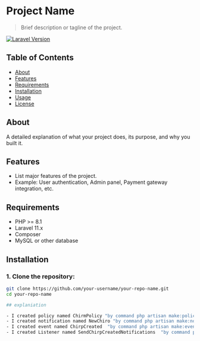 # Project Name

> Brief description or tagline of the project.

[![Laravel Version](https://img.shields.io/badge/Laravel-11.9-red)](https://laravel.com)

## Table of Contents

- [About](#about)
- [Features](#features)
- [Requirements](#requirements)
- [Installation](#installation)
- [Usage](#usage)
- [License](#license)

## About

A detailed explanation of what your project does, its purpose, and why you built it.

## Features

- List major features of the project.
- Example: User authentication, Admin panel, Payment gateway integration, etc.

## Requirements

- PHP >= 8.1
- Laravel 11.x
- Composer
- MySQL or other database

## Installation

### 1. Clone the repository:
```bash
git clone https://github.com/your-username/your-repo-name.git
cd your-repo-name

## explaniation 

- I created policy named ChirmPolicy "by command php artisan make:policy ChirpPolicy --model=Chirp"
- I created notification named NewChiro "by command php artisan make:notification NewChirp"
- I created event named ChirpCreated  "by command php artisan make:event ChirpCreated"
- I created Listener named SendChirpCreatedNotifications  "by command php artisan make:listener SendChirpCreatedNotifications --event=ChirpCreated (I can not start work it(isledip bilmedim))"